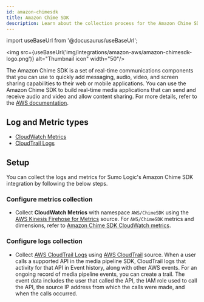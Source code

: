 ```yaml
---
id: amazon-chimesdk
title: Amazon Chime SDK
description: Learn about the collection process for the Amazon Chime SDK service.
---
```


import useBaseUrl from '@docusaurus/useBaseUrl';

<img src={useBaseUrl('img/integrations/amazon-aws/amazon-chimesdk-logo.png')} alt="Thumbnail icon" width="50"/>

The Amazon Chime SDK is a set of real-time communications components that you can use to quickly add messaging, audio, video, and screen sharing capabilities to their web or mobile applications. You can use the Amazon Chime SDK to build real-time media applications that can send and receive audio and video and allow content sharing. For more details, refer to the [AWS documentation](https://docs.aws.amazon.com/chime-sdk/latest/dg/what-is-chime-sdk.html).

## Log and Metric types
* [CloudWatch Metrics](https://docs.aws.amazon.com/chime-sdk/latest/dg/service-metrics.html)
* [CloudTrail Logs](https://docs.aws.amazon.com/chime-sdk/latest/dg/pipeline-cloudtrail.html)


## Setup
You can collect the logs and metrics for Sumo Logic's Amazon Chime SDK integration by following the below steps.

### Configure metrics collection
* Collect **CloudWatch Metrics** with namespace `AWS/ChimeSDK` using the [AWS Kinesis Firehose for Metrics](https://help.sumologic.com/docs/send-data/hosted-collectors/amazon-aws/aws-kinesis-firehose-metrics-source/) source. For `AWS/ChimeSDK` metrics and dimensions, refer to [Amazon Chime SDK CloudWatch metrics](https://docs.aws.amazon.com/chime-sdk/latest/dg/service-metrics.html).
### Configure logs collection
* Collect [AWS CloudTrail Logs](https://docs.aws.amazon.com/chime-sdk/latest/dg/pipeline-cloudtrail.html) using [AWS CloudTrail](https://help.sumologic.com/docs/send-data/hosted-collectors/amazon-aws/aws-cloudtrail-source/) source. When a user calls a supported API in the media pipeline SDK, CloudTrail logs that activity for that API in Event history, along with other AWS events. For an ongoing record of media pipeline events, you can create a trail. The event data includes the user that called the API, the IAM role used to call the API, the source IP address from which the calls were made, and when the calls occurred. 

